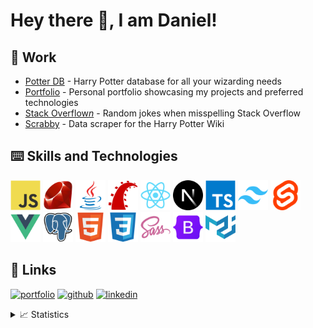 <!-- 
![Profile Views](https://komarev.com/ghpvc/?username=danielschuster-muc&label=Profile%20Views&style=for-the-badge)
![Followers Count](https://img.shields.io/github/followers/danielschuster-muc?style=for-the-badge)
 -->
# Hey there 👋, I am Daniel!

## 💼 Work
- [Potter DB](https://github.com/danielschuster-muc/potter-db) - Harry Potter database for all your wizarding needs
- [Portfolio](https://github.com/danielschuster-muc/portfolio) - Personal portfolio showcasing my projects and preferred technologies
- [Stack Overflow*n*](https://github.com/danielschuster-muc/stackoverflown) - Random jokes when misspelling Stack Overflow
- [Scrabby](https://github.com/danielschuster-muc/scrabby) - Data scraper for the Harry Potter Wiki

## ⌨️ Skills and Technologies 
[<img src="https://raw.githubusercontent.com/devicons/devicon/master/icons/javascript/javascript-original.svg" alt="javascript" width="48" height="48"/>](https://www.javascript.com/)
[<img src="https://raw.githubusercontent.com/devicons/devicon/master/icons/ruby/ruby-original.svg" alt="ruby" width="48" height="48"/>](https://www.ruby-lang.org/en/)
[<img src="https://raw.githubusercontent.com/devicons/devicon/master/icons/java/java-original.svg" alt="java" width="48" height="48"/>](https://www.java.com/)
[<img src="https://raw.githubusercontent.com/devicons/devicon/master/icons/rails/rails-plain.svg" alt="rails" width="48" height="48"/>](https://rubyonrails.org/)
[<img src="https://raw.githubusercontent.com/devicons/devicon/master/icons/react/react-original.svg" alt="react" width="48" height="48"/>](https://reactjs.org/)
[<img src="https://raw.githubusercontent.com/devicons/devicon/master/icons/nextjs/nextjs-original.svg" alt="nextjs" width="48" height="48"/>](https://nextjs.org/)
[<img src="https://raw.githubusercontent.com/devicons/devicon/master/icons/typescript/typescript-original.svg" alt="typescript" width="48" height="48"/>](https://www.typescriptlang.org/)
[<img src="https://raw.githubusercontent.com/devicons/devicon/master/icons/tailwindcss/tailwindcss-original.svg" alt="tailwindcss" width="48" height="48"/>](https://tailwindcss.com/)
[<img src="https://raw.githubusercontent.com/devicons/devicon/master/icons/svelte/svelte-original.svg" alt="svelte" width="48" height="48"/>](https://svelte.dev/)
[<img src="https://raw.githubusercontent.com/devicons/devicon/master/icons/vuejs/vuejs-original.svg" alt="vuejs" width="48" height="48"/>](https://vuejs.org/)
[<img src="https://raw.githubusercontent.com/devicons/devicon/master/icons/postgresql/postgresql-original.svg" alt="postgresql" width="48" height="48"/>](https://www.postgresql.org/)
[<img src="https://raw.githubusercontent.com/devicons/devicon/master/icons/html5/html5-original.svg" alt="html" width="48" height="48"/>](https://www.w3.org/html/)
[<img src="https://raw.githubusercontent.com/devicons/devicon/master/icons/css3/css3-original.svg" alt="css" width="48" height="48"/>](https://www.w3.org/Style/CSS/)
[<img src="https://raw.githubusercontent.com/devicons/devicon/master/icons/sass/sass-original.svg" alt="sass" width="48" height="48"/>](https://sass-lang.com/)
[<img src="https://raw.githubusercontent.com/devicons/devicon/master/icons/bootstrap/bootstrap-original.svg" alt="bootstrap" width="48" height="48"/>](https://getbootstrap.com/)
[<img src="https://raw.githubusercontent.com/devicons/devicon/master/icons/materialui/materialui-original.svg" alt="materialui" width="48" height="48"/>](https://mui.com/)

## 🔗 Links
[![portfolio](https://img.shields.io/badge/my_portfolio-000000?style=for-the-badge&logo=ko-fi&logoColor=white)](https://danischu.com)
[![github](https://img.shields.io/badge/gitHub-000000?style=for-the-badge&logo=github&logoColor=white)](https://github.com/danielschuster-muc)
[![linkedin](https://img.shields.io/badge/linkedin-000000?style=for-the-badge&logo=linkedin&logoColor=white)](https://linkedin.com/in/danielschuster-muc)

<details>
 <summary>📈 Statistics</summary>
  <img alt="Readme Stats" src="https://github-readme-stats.vercel.app/api?username=danielschuster-muc&show_icons=true&theme=algolia"/>
  <img alt="Streak Stats" src="https://github-readme-streak-stats.herokuapp.com/?user=danielschuster-muc&show_icons=true&theme=algolia"/>
  <img alt="Top Languages" src="https://github-readme-stats.vercel.app/api/top-langs?username=danielschuster-muc&show_icons=true&theme=algolia&layout=compact"/>
</details>

<!---
danielschuster-muc/danielschuster-muc is a ✨ special ✨ repository because its `README.md` (this file) appears on your GitHub profile.
You can click the Preview link to take a look at your changes.
--->
